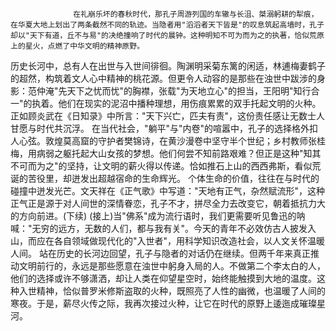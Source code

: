                  在礼崩乐坏的春秋时代，那孔子周游列国的车辙与长沮、桀溺躬耕的犁痕，在华夏大地上划出了两条截然不同的轨迹。当隐者用"滔滔者天下皆是"的叹息筑起高墙时，孔子却以"天下有道，丘不与易"的决绝撞响了时代的晨钟。这种明知不可为而为之的执著，恰似荒原上的星火，点燃了中华文明的精神原野。
历史长河中，总有人在出世与入世间徘徊。陶渊明采菊东篱的闲适，林逋梅妻鹤子的超然，构筑着文人心中精神的桃花源。但更令人动容的是那些在浊世中跋涉的身影：范仲淹"先天下之忧而忧"的胸襟，张载"为天地立心"的担当，王阳明"知行合一"的执着。他们在现实的泥沼中播种理想，用伤痕累累的双手托起文明的火种。正如顾炎武在《日知录》中所言："天下兴亡，匹夫有责"，这份责任感让无数士人甘愿与时代共沉浮。
在当代社会，"躺平"与"内卷"的喧嚣中，孔子的选择格外扣人心弦。敦煌莫高窟的守护者樊锦诗，在黄沙漫卷中坚守半个世纪；乡村教师张桂梅，用病弱之躯托起大山女孩的梦想。他们何尝不知前路艰难？但正是这种"知其不可而为之"的坚持，让文明的薪火得以传递。恰如推石上山的西西弗斯，看似荒诞的苦役里，却迸发出超越宿命的生命辉光。
个体生命的价值，往往在与时代的碰撞中迸发光芒。文天祥在《正气歌》中写道："天地有正气，杂然赋流形"，这种正气正是源于对人间世的深情眷恋，孔子不才，拼尽全力去改变它，朝着抵抗力大的方向前进。(下续)
(接上)当"佛系"成为流行语时，我们更需要听见鲁迅的呐喊："无穷的远方，无数的人们，都与我有关"。今天的青年不必效仿古人披发入山，而应在各自领域做现代化的"入世者"，用科学知识改造社会，以人文关怀温暖人间。
站在历史的长河边回望，孔子与隐者的对话仍在继续。但两千年来真正推动文明前行的，永远是那些愿意在浊世中躬身入局的人。不做第二个李太白的人，他们的选择或许不够潇洒，却让人类在仰望星空时，始终能触摸到大地的温度。这种入世精神，恰似普罗米修斯盗取的火种，既照亮了人性的幽微，也温暖了人间的寒夜。于是，薪尽火传之际，我再次接过火种，让它在时代的原野上逶迤成璀璨星河。

